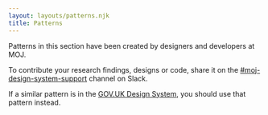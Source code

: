 ```yaml
---
layout: layouts/patterns.njk
title: Patterns
---
```


Patterns in this section have been created by designers and developers at MOJ.

To contribute your research findings, designs or code, share it on the <a href="https://mojdt.slack.com/archives/CH5RUSB27" class="govuk-link">#moj-design-system-support</a> channel on Slack.</p>

If a similar pattern is in the [GOV.UK Design System](https://design-system.service.gov.uk/patterns/), you should use that pattern instead.